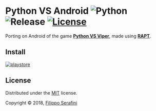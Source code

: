 # Python VS Android ![Python][python] ![Release][release] [![License](https://img.shields.io/badge/License-MIT-red.svg?longCache=true&style=flat-square)](LICENSE)

Porting on Android of the game [**Python VS Viper**](https://github.com/filipposerafini/PythonVsViper), made using [**RAPT**](https://github.com/renpy/rapt).

## Install

[![playstore](https://play.google.com/intl/en_us/badges/images/generic/en_badge_web_generic.png)](https://play.google.com/store/apps/details?id=com.pythonvsandroid)

## License

Distributed under the [MIT](LICENSE) license.

Copyright &copy; 2018, [Filippo Serafini](https://filipposerafini.github.io/)

[python]: https://img.shields.io/badge/python-2.7-blue.svg?longCache=true&style=flat-square
[release]: https://img.shields.io/badge/Release-1.1.1-brightgreen.svg?longCache=true&style=flat-square
